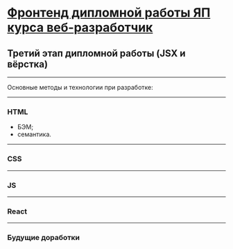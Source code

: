 # [Фронтенд дипломной работы ЯП курса веб-разработчик](https://github.com/goplomah/movies-explorer-frontend)

## Третий этап дипломной работы (JSX и вёрстка)

---

Основные методы и технологии при разработке:

---

### HTML

- БЭМ;
- семантика.

---

### CSS



---

### JS



---

### React



---

### Будущие доработки

